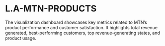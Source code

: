 # L.A-MTN-PRODUCTS
The visualization dashboard showcases key metrics related to MTN’s product performance and customer satisfaction. It highlights total revenue generated, best-performing customers, top revenue-generating states, and product usage. 

